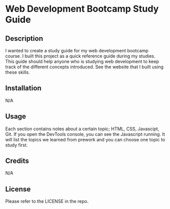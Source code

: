 # Web Development Bootcamp Study Guide

## Description

I wanted to create a study guide for my web development bootcamp course. I built this project as a quick reference guide during my studies. This guide should help anyone who is studying web development to keep track of the different concepts introduced. See the website that I built using these skills.

## Installation

N/A

## Usage

Each section contains notes about a certain topic; HTML, CSS, Javascipt, Git. If you open the DevTools console, you can see the Javascript running. It will list the topics we learned from prework and you can choose one topic to study first.

## Credits

N/A

## License

Please refer to the LICENSE in the repo.


